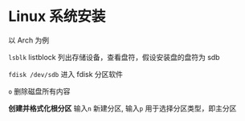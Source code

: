 # Linux 系统安装

以 Arch 为例

`lsblk` listblock 列出存储设备，查看盘符，假设安装盘的盘符为 sdb

`fdisk /dev/sdb` 进入 fdisk 分区软件

`o` 删除磁盘所有内容

**创建并格式化根分区**
输入`n` 新建分区, 
输入`p` 用于选择分区类型，即主分区 
